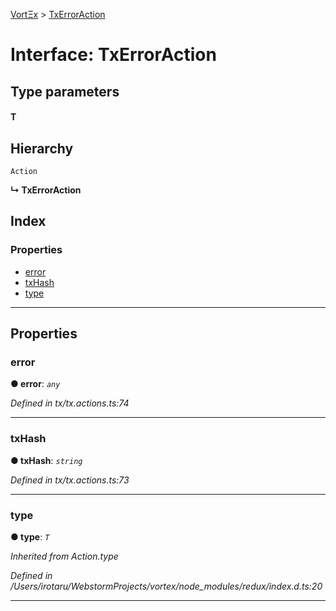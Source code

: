 [VortΞx](../README.md) > [TxErrorAction](../interfaces/txerroraction.md)

# Interface: TxErrorAction

## Type parameters
#### T 
## Hierarchy

 `Action`

**↳ TxErrorAction**

## Index

### Properties

* [error](txerroraction.md#error)
* [txHash](txerroraction.md#txhash)
* [type](txerroraction.md#type)

---

## Properties

<a id="error"></a>

###  error

**● error**: *`any`*

*Defined in tx/tx.actions.ts:74*

___
<a id="txhash"></a>

###  txHash

**● txHash**: *`string`*

*Defined in tx/tx.actions.ts:73*

___
<a id="type"></a>

###  type

**● type**: *`T`*

*Inherited from Action.type*

*Defined in /Users/irotaru/WebstormProjects/vortex/node_modules/redux/index.d.ts:20*

___

